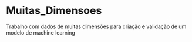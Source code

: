 # Muitas_Dimensoes
Trabalho com dados de muitas dimensões para criação e validação de um modelo de machine learning
